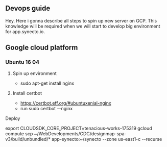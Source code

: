 ## Devops guide

Hey. Here i gonna describe all steps to spin up new server on GCP. This knowledge will be required when
we will start to develop big environment for app.synecto.io.

## Google cloud platform

### Ubuntu 16 04

1. Spin up environment

    - sudo apt-get install nginx

2. Install certbot

    - https://certbot.eff.org/#ubuntuxenial-nginx
    - run sudo certbot --nginx


Deploy


export CLOUDSDK_CORE_PROJECT=tenacious-works-175319
gcloud compute scp ~/WebDevelopments/CDC/designmap-spa-v3/build/unbundled/* app-synecto:~/synecto --zone us-east1-c --recurse